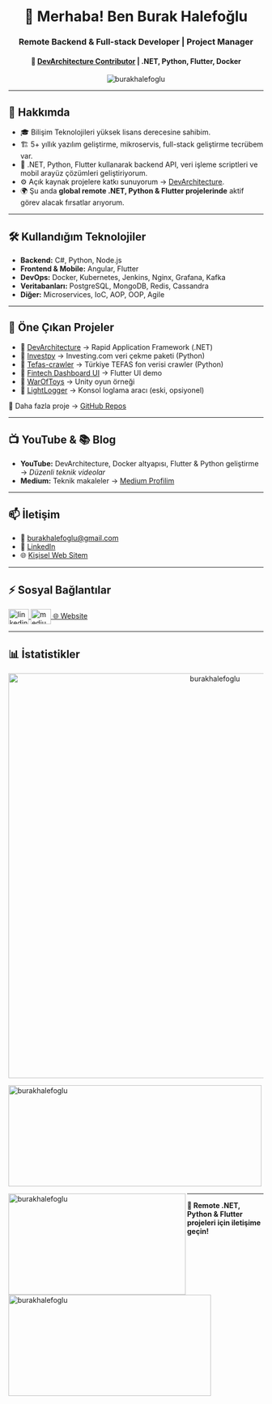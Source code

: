 <h1 align="center">👋 Merhaba! Ben Burak Halefoğlu</h1>

<h3 align="center">Remote Backend & Full-stack Developer | Project Manager</h3>

<h4 align="center">📌 <a href="https://github.com/DevArchitecture">DevArchitecture Contributor</a> | .NET, Python, Flutter, Docker</h4>

<p align="center">
  <img src="https://komarev.com/ghpvc/?username=burakhalefoglu&label=Profile%20views&color=0e75b6&style=flat" alt="burakhalefoglu" />
</p>

---

## 🚀 Hakkımda

- 🎓 Bilişim Teknolojileri yüksek lisans derecesine sahibim.
- 🏗️ 5+ yıllık yazılım geliştirme, mikroservis, full-stack geliştirme tecrübem var.
- 🧩 .NET, Python, Flutter kullanarak backend API, veri işleme scriptleri ve mobil arayüz çözümleri geliştiriyorum.
- ⚙️ Açık kaynak projelere katkı sunuyorum → [DevArchitecture](https://github.com/DevArchitecture).
- 🌍 Şu anda **global remote .NET, Python & Flutter projelerinde** aktif görev alacak fırsatlar arıyorum.

---

## 🛠️ Kullandığım Teknolojiler

- **Backend:** C#, Python, Node.js
- **Frontend & Mobile:** Angular, Flutter
- **DevOps:** Docker, Kubernetes, Jenkins, Nginx, Grafana, Kafka
- **Veritabanları:** PostgreSQL, MongoDB, Redis, Cassandra
- **Diğer:** Microservices, IoC, AOP, OOP, Agile

---

## 📌 Öne Çıkan Projeler

- 🔹 [DevArchitecture](https://github.com/DevArchitecture) → Rapid Application Framework (.NET)
- 🔹 [Investpy](https://github.com/burakhalefoglu/investpy) → Investing.com veri çekme paketi (Python)
- 🔹 [Tefas-crawler](https://github.com/burakhalefoglu/tefas-crawler) → Türkiye TEFAS fon verisi crawler (Python)
- 🔹 [Fintech Dashboard UI](https://github.com/burakhalefoglu/fintech_dashboard_clone) → Flutter UI demo
- 🔹 [WarOfToys](https://github.com/burakhalefoglu/WarOfToys) → Unity oyun örneği
- 🔹 [LightLogger](https://github.com/burakhalefoglu/light-logger) → Konsol loglama aracı (eski, opsiyonel)

🔗 Daha fazla proje → [GitHub Repos](https://github.com/burakhalefoglu?tab=repositories)

---

## 📺 YouTube & 📚 Blog

- **YouTube:** DevArchitecture, Docker altyapısı, Flutter & Python geliştirme → *Düzenli teknik videolar*
- **Medium:** Teknik makaleler → [Medium Profilim](https://medium.com/@burakhalefoglu)

---

## 📫 İletişim

- 📧 [burakhalefoglu@gmail.com](mailto:burakhalefoglu@gmail.com)
- 🔗 [LinkedIn](https://www.linkedin.com/in/burakhalefoglu)
- 🌐 [Kişisel Web Sitem](https://burakhalefoglu.com)

---

## ⚡ Sosyal Bağlantılar

<p align="left">
  <a href="https://www.linkedin.com/in/burakhalefoglu" target="blank">
    <img align="center" src="https://raw.githubusercontent.com/rahuldkjain/github-profile-readme-generator/master/src/images/icons/Social/linked-in-alt.svg" alt="linkedin" height="30" width="40" />
  </a>
  <a href="https://medium.com/@burakhalefoglu" target="blank">
    <img align="center" src="https://raw.githubusercontent.com/rahuldkjain/github-profile-readme-generator/master/src/images/icons/Social/medium.svg" alt="medium" height="30" width="40" />
  </a>
  <a href="https://burakhalefoglu.com" target="blank">
    🌐 Website
  </a>
</p>

---

## 📊 İstatistikler
<p align="center"> <a href="https://github.com/ryo-ma/github-profile-trophy"><img src="https://github-profile-trophy.vercel.app/?username=burakhalefoglu&theme=discord&no-bg=false&no-frame=false&column=3&margin-w=15&margin-h=15&rank=SECRET,SSS,SS,S,AAA,AA,A,B,C" alt="burakhalefoglu" 
 height="800" width="800"  /></a> </p>
<p>
  <img align="center" src="https://github-readme-stats.vercel.app/api?username=burakhalefoglu&show_icons=true&locale=en&layout=compact" alt="burakhalefoglu" height="200" width="500" />
</p>

<p>
  <img align="left" src="https://github-readme-stats.vercel.app/api/top-langs?username=burakhalefoglu&show_icons=true&locale=en&layout=compact" alt="burakhalefoglu" height="200" width="350" />
</p>

<p>
  <img align="left" src="https://github-readme-streak-stats.herokuapp.com/?user=burakhalefoglu&" alt="burakhalefoglu" height="200" width="400" />
</p>

---

**🚀 Remote .NET, Python & Flutter projeleri için iletişime geçin!**
